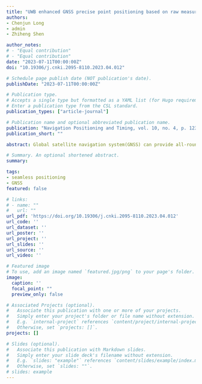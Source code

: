 ```yaml
---
title: "UWB enhanced GNSS precise point positioning based on raw measurements"
authors:
- Chenjun Long
- admin
- Zhiheng Shen

author_notes:
# - "Equal contribution"
# - "Equal contribution"
date: "2023-07-11T00:00:00Z"
doi: "10.19306/j.cnki.2095-8110.2023.04.012"

# Schedule page publish date (NOT publication's date).
publishDate: "2023-07-11T00:00:00Z"

# Publication type.
# Accepts a single type but formatted as a YAML list (for Hugo requirements).
# Enter a publication type from the CSL standard.
publication_types: ["article-journal"]

# Publication name and optional abbreviated publication name.
publication: "Navigation Positioning and Timing, vol. 10, no. 4, p. 123, Jul. 2023"
publication_short: ""

abstract: Global satellite navigation system(GNSS) can provide all-round and high-precision navigation, positioning and timing services around the world. Absolute positioning technology represented by precise point positioning(PPP) has attracted widespread attention due to its advantages of high accuracy, global consistency and flexible operating range. But the long convergence time limits its use in real-time and fast precision positioning applications. In order to solve the problems, an ultra-wideband(UWB) enhanced PPP method is proposed, which tightly integrates UWB and PPP to improve the positioning accuracy. The experimental results show that in the dynamic scenario, the proposed method reduces the root mean square(RMS) values of the PPP result of the GPS/GAL system by 76.99%, 21.46%,64.53%, and the GPS/GAL/BDS sytems by 69.69%, 37.21% and 61.32%,in east, north and up directions, with their convergence time being shortened by 62.78% and 57.75%, respectively. The evaluation of anchor points number, which also represents geometric configuration, shows that the RMS values of the 3D error of the GPS/GAL and GPS/GAL/BDS systems can be reduced by 67.98% and 59.35%, and the convergence time can be shortened by 76.14% and 62.68% with only 4 anchors, so as to achieve the enhancement effect of the best comprehensive cost and performance.

# Summary. An optional shortened abstract.
summary: 

tags:
- seamless positioning
- GNSS
featured: false

# links:
# - name: ""
#   url: ""
url_pdf: 'https://doi.org/10.19306/j.cnki.2095-8110.2023.04.012'
url_code: ''
url_dataset: ''
url_poster: ''
url_project: ''
url_slides: ''
url_source: ''
url_video: ''

# Featured image
# To use, add an image named `featured.jpg/png` to your page's folder. 
image:
  caption: ''
  focal_point: ""
  preview_only: false

# Associated Projects (optional).
#   Associate this publication with one or more of your projects.
#   Simply enter your project's folder or file name without extension.
#   E.g. `internal-project` references `content/project/internal-project/index.md`.
#   Otherwise, set `projects: []`.
projects: []

# Slides (optional).
#   Associate this publication with Markdown slides.
#   Simply enter your slide deck's filename without extension.
#   E.g. `slides: "example"` references `content/slides/example/index.md`.
#   Otherwise, set `slides: ""`.
# slides: example
---
```


<!-- {{% callout note %}}
Click the *Cite* button above to demo the feature to enable visitors to import publication metadata into their reference management software.
{{% /callout %}}

{{% callout note %}}
Create your slides in Markdown - click the *Slides* button to check out the example.
{{% /callout %}}

Add the publication's **full text** or **supplementary notes** here. You can use rich formatting such as including [code, math, and images](https://wowchemy.com/docs/content/writing-markdown-latex/). -->
